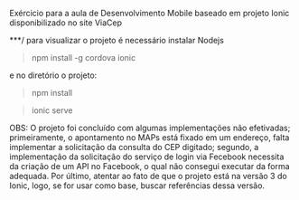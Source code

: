 ﻿Exércicio para a aula de Desenvolvimento Mobile baseado em projeto Ionic disponibilizado no site ViaCep

***/
para visualizar o projeto é necessário instalar Nodejs

>npm install -g cordova ionic

e no diretório o projeto:

>npm install

>ionic serve

OBS: O projeto foi concluído com algumas implementações não efetivadas; primeiramente, o apontamento no MAPs está fixado em um endereço, falta implementar a solicitação da consulta do CEP digitado; segundo, a implementação da solicitação do serviço de login via Fecebook necessita da criação de um API no Facebook, o qual não consegui executar da forma adequada. Por último, atentar ao fato de que o projeto está na versão 3 do Ionic, logo, se for usar como base, buscar referências dessa versão.
